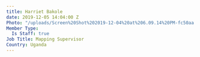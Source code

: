 ```yaml
---
title: Harriet Bakole
date: 2019-12-05 14:04:00 Z
Photo: "/uploads/Screen%20Shot%202019-12-04%20at%206.09.14%20PM-fc50aa.png"
Member Type:
  Is Staff: true
Job Title: Mapping Supervisor
Country: Uganda
---
```


